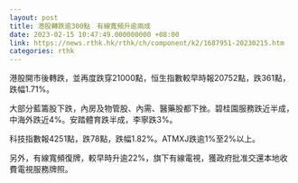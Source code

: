 ```yaml
---
layout: post
title: 港股轉跌逾300點　有線寬頻升逾兩成
date: 2023-02-15 10:47:49.000000000 +08:00
link: https://news.rthk.hk/rthk/ch/component/k2/1687951-20230215.htm
categories: rthk
---
```


港股開市後轉跌，並再度跌穿21000點，恒生指數較早時報20752點，跌361點，跌幅1.71%。

大部分藍籌股下跌，內房及物管股、內需、醫藥股都下挫。碧桂園服務跌近半成，中海外跌近4%。安踏體育跌半成，李寧跌3%。

科技指數報4251點，跌78點，跌幅1.82%。ATMXJ跌逾1%至2%以上。

另外，有線寬頻復牌，較早時升逾22%，旗下有線電視，獲政府批准交還本地收費電視服務牌照。
